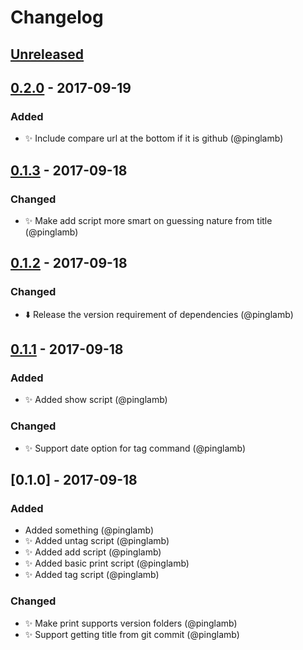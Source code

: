# Changelog

## [Unreleased]

## [0.2.0] - 2017-09-19
### Added
- ✨ Include compare url at the bottom if it is github (@pinglamb)

## [0.1.3] - 2017-09-18
### Changed
- ✨ Make add script more smart on guessing nature from title (@pinglamb)

## [0.1.2] - 2017-09-18
### Changed
- ⬇️ Release the version requirement of dependencies (@pinglamb)

## [0.1.1] - 2017-09-18
### Added
- ✨ Added show script (@pinglamb)

### Changed
- ✨ Support date option for tag command (@pinglamb)

## [0.1.0] - 2017-09-18
### Added
- Added something (@pinglamb)
- ✨ Added untag script (@pinglamb)
- ✨ Added add script (@pinglamb)
- ✨ Added basic print script (@pinglamb)
- ✨ Added tag script (@pinglamb)

### Changed
- ✨ Make print supports version folders (@pinglamb)
- ✨ Support getting title from git commit (@pinglamb)

[Unreleased]: https://github.com/pinglamb/changelog-rb/compare/v0.2.0...HEAD
[0.2.0]: https://github.com/pinglamb/changelog-rb/compare/v0.1.3...v0.2.0
[0.1.3]: https://github.com/pinglamb/changelog-rb/compare/v0.1.2...v0.1.3
[0.1.2]: https://github.com/pinglamb/changelog-rb/compare/v0.1.1...v0.1.2
[0.1.1]: https://github.com/pinglamb/changelog-rb/compare/v0.1.0...v0.1.1
